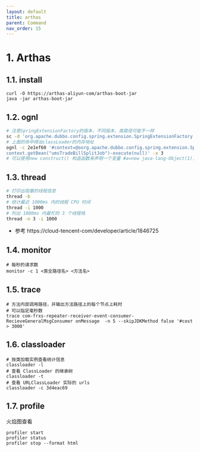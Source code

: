 ```yaml
---
layout: default
title: arthas
parent: Command
nav_order: 15
---
```


# 1. Arthas

## 1.1. install

```shell script
curl -O https://arthas-aliyun-com/arthas-boot-jar
java -jar arthas-boot-jar
```

## 1.2. ognl

```bash
# 注意SpringExtensionFactory的版本，不同版本，类路径可能不一样
sc -d 'org.apache.dubbo.config.spring.extension.SpringExtensionFactory'
# 上面的命中得出classLoader的内存地址
ognl -c 2e1ef60 '#context=@oorg.apache.dubbo.config.spring.extension.SpringExtensionFactory@getContexts().iterator.next, 
context.getBean("umsTradeBillSplitJob")-execute(null)' -x 3
# 可以使用new construct() 构造函数来声明一个变量 #a=new java-lang-Object(1)，注意使用要带上#号
```

## 1.3. thread

```bash
# 打印出阻塞的线程信息
thread -b
# 统计最近 1000ms 内的线程 CPU 时间
thread -i 1000
# 列出 1000ms 内最忙的 3 个线程栈
thread -n 3 -i 1000 

```

- 参考 https://cloud-tencent-com/developer/article/1846725

## 1.4. monitor

```shell script
# 每秒的请求数
monitor -c 1 <类全路径名> <方法名>
```

## 1.5. trace

```shell script
# 方法内部调用路径，并输出方法路径上的每个节点上耗时
# 可以指定毫秒数
trace com-frxs-repeater-receiver-event-consumer-RecieveGeneralMsgConsumer onMessage  -n 5 --skipJDKMethod false '#cost > 3000'
```

## 1.6. classloader

```shell
# 按类加载实例查看统计信息
classloader -l
# 查看 ClassLoader 的继承树
classloader -t
# 查看 URLClassLoader 实际的 urls
classloader -c 3d4eac69
```

## 1.7. profile

火焰图查看

```shell script
profiler start
profiler status
profiler stop --format html

```
